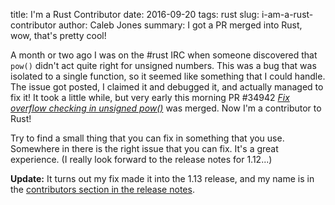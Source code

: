 title: I'm a Rust Contributor
date: 2016-09-20
tags: rust
slug: i-am-a-rust-contributor
author: Caleb Jones
summary: I got a PR merged into Rust, wow, that's pretty cool!

A month or two ago I was on the #rust IRC when someone discovered that `pow()` didn't act quite right for unsigned numbers.
This was a bug that was isolated to a single function, so it seemed like something that I could handle.
The issue got posted, I claimed it and debugged it, and actually managed to fix it!
It took a little while, but very early this morning PR #34942 [*Fix overflow checking in unsigned pow()*][issue34942] was merged.
Now I'm a contributor to Rust!

[issue34942]: https://github.com/rust-lang/rust/pull/34942#event-795131414

Try to find a small thing that you can fix in something that you use.
Somewhere in there is the right issue that you can fix.
It's a great experience.
(I really look forward to the release notes for 1.12...)

**Update:**
It turns out my fix made it into the 1.13 release, and my name is in the [contributors section in the release notes][contributors].

[contributors]: https://blog.rust-lang.org/2016/11/10/Rust-1.13.html#contributors-to-1130

